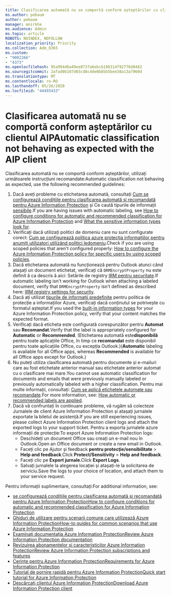 ```yaml
---
title: Clasificarea automată nu se comportă conform așteptărilor cu clientul AIP
ms.author: pebaum
author: pebaum
manager: mnirkhe
ms.audience: Admin
ms.topic: article
ROBOTS: NOINDEX, NOFOLLOW
localization_priority: Priority
ms.collection: Adm_O365
ms.custom:
- "9002266"
- "4373"
ms.openlocfilehash: 95a994d6a49ee8737a6ebcb196314f92776d8482
ms.sourcegitcommit: 2afad0b107d03cd8c4de0b85b5bee38a13a7960d
ms.translationtype: MT
ms.contentlocale: ro-RO
ms.lasthandoff: 05/26/2020
ms.locfileid: "44493433"
---
```

# <a name="automatic-classification-not-behaving-as-expected-with-the-aip-client"></a><span data-ttu-id="42102-102">Clasificarea automată nu se comportă conform așteptărilor cu clientul AIP</span><span class="sxs-lookup"><span data-stu-id="42102-102">Automatic classification not behaving as expected with the AIP client</span></span>

<span data-ttu-id="42102-103">Clasificarea automată nu se comportă conform așteptărilor, utilizați următoarele instrucțiuni recomandate:</span><span class="sxs-lookup"><span data-stu-id="42102-103">Automatic classification not behaving as expected, use the following recommended guidelines:</span></span>

1. <span data-ttu-id="42102-104">Dacă aveți probleme cu etichetarea automată, consultați [Cum se configurează condițiile pentru clasificarea automată și recomandată pentru Azure Information Protection](https://docs.microsoft.com/azure/information-protection/configure-policy-classification) și Ce caută tipurile de informații [sensibile](https://docs.microsoft.com/office365/securitycompliance/what-the-sensitive-information-types-look-for).</span><span class="sxs-lookup"><span data-stu-id="42102-104">If you are having issues with automatic labeling, see [How to configure conditions for automatic and recommended classification for Azure Information Protection](https://docs.microsoft.com/azure/information-protection/configure-policy-classification) and [What the sensitive information types look for](https://docs.microsoft.com/office365/securitycompliance/what-the-sensitive-information-types-look-for).</span></span>
2. <span data-ttu-id="42102-105">Verificați dacă utilizați politici de domeniu care nu sunt configurate corect: [Cum se configurează politica azure protecția informațiilor pentru anumiți utilizatori utilizând politici ledomeniu](https://docs.microsoft.com/azure/information-protection/configure-policy-scope).</span><span class="sxs-lookup"><span data-stu-id="42102-105">Check if you are using scoped policies that aren't configured properly: [How to configure the Azure Information Protection policy for specific users by using scoped policies](https://docs.microsoft.com/azure/information-protection/configure-policy-scope).</span></span>
3. <span data-ttu-id="42102-106">Dacă etichetarea automată nu funcționează pentru Outlook atunci când atașați un document etichetat, verificați că `DRMEncryptProperty` nu este definit ă ca descris ă aici: Setările de registry [IRM pentru securitate](https://docs.microsoft.com/deployoffice/security/protect-sensitive-messages-and-documents-by-using-irm-in-office#office-2016-irm-registry-key-options).</span><span class="sxs-lookup"><span data-stu-id="42102-106">If automatic labeling isn't working for Outlook when attaching a labeled document, verify that `DRMEncryptProperty` isn't defined as described here: [IRM registry settings for security](https://docs.microsoft.com/deployoffice/security/protect-sensitive-messages-and-documents-by-using-irm-in-office#office-2016-irm-registry-key-options).</span></span>
4. <span data-ttu-id="42102-107">Dacă ați utilizat [tipurile de informații predefinite](https://support.office.com/article/What-the-sensitive-information-types-look-for-fd505979-76be-4d9f-b459-abef3fc9e86b) pentru politica de protecție a informațiilor Azure, verificați dacă conținutul se potrivește cu formatul așteptat.</span><span class="sxs-lookup"><span data-stu-id="42102-107">If you used the [built-in information types](https://support.office.com/article/What-the-sensitive-information-types-look-for-fd505979-76be-4d9f-b459-abef3fc9e86b) for your Azure Information Protection policy, verify that your content matches the expected format.</span></span>
5. <span data-ttu-id="42102-108">Verificați dacă eticheta este configurată corespunzător pentru **Automat** sau **Recomandat**.</span><span class="sxs-lookup"><span data-stu-id="42102-108">Verify that the label is appropriately configured for **Automatic** or **Recommended**.</span></span> <span data-ttu-id="42102-109">(Etichetarea automată este**disponibilă** pentru toate aplicațiile Office, în timp ce **recomandat** este disponibil pentru toate aplicațiile Office, cu excepția Outlook.)</span><span class="sxs-lookup"><span data-stu-id="42102-109">(**Automatic** labeling is available for all Office apps, whereas **Recommended** is available for all Office apps except for Outlook.)</span></span>
6. <span data-ttu-id="42102-110">Nu puteți utiliza clasificarea automată pentru documente și e-mailuri care au fost etichetate anterior manual sau etichetate anterior automat cu o clasificare mai mare.</span><span class="sxs-lookup"><span data-stu-id="42102-110">You cannot use automatic classification for documents and emails that were previously manually labeled or previously automatically labeled with a higher classification.</span></span>  <span data-ttu-id="42102-111">Pentru mai multe informații, consultați: [Cum se aplică etichetele automate sau recomandate](https://docs.microsoft.com/azure/information-protection/configure-policy-classification#how-automatic-or-recommended-labels-are-applied).</span><span class="sxs-lookup"><span data-stu-id="42102-111">For more information, see: [How automatic or recommended labels are applied](https://docs.microsoft.com/azure/information-protection/configure-policy-classification#how-automatic-or-recommended-labels-are-applied).</span></span>
7. <span data-ttu-id="42102-112">Dacă vă confruntați în continuare probleme, vă rugăm să colecteze Jurnalele de client Azure Information Protection și atașați jurnalele exportate la biletul de asistență.</span><span class="sxs-lookup"><span data-stu-id="42102-112">If you are still experiencing issues, please collect Azure Information Protection client logs and attach the exported logs to your support ticket.</span></span> <span data-ttu-id="42102-113">Pentru a exporta jurnalele azure informații de protecție:</span><span class="sxs-lookup"><span data-stu-id="42102-113">To export Azure Information Protection logs:</span></span>
    - <span data-ttu-id="42102-114">Deschideți un document Office sau creați un e-mail nou în Outlook.</span><span class="sxs-lookup"><span data-stu-id="42102-114">Open an Office document or create a new email in Outlook.</span></span>
    - <span data-ttu-id="42102-115">Faceți clic pe Ajutor și feedback **pentru protecție/sensibilitate**  >  **Help and feedback**.</span><span class="sxs-lookup"><span data-stu-id="42102-115">Click **Protect/Sensitivity** > **Help and feedback**.</span></span>
    - <span data-ttu-id="42102-116">Faceți clic pe **Export jurnale**.</span><span class="sxs-lookup"><span data-stu-id="42102-116">Click **Export Logs**.</span></span>
    - <span data-ttu-id="42102-117">Salvați jurnalele la alegerea locației și atașați-le la solicitarea de serviciu.</span><span class="sxs-lookup"><span data-stu-id="42102-117">Save the logs to your choice of location, and attach them to your service request.</span></span>

<span data-ttu-id="42102-118">Pentru informații suplimentare, consultați:</span><span class="sxs-lookup"><span data-stu-id="42102-118">For additional information, see:</span></span>

- [<span data-ttu-id="42102-119">se configurează condițiile pentru clasificarea automată și recomandată pentru Azure Information Protection</span><span class="sxs-lookup"><span data-stu-id="42102-119">How to configure conditions for automatic and recommended classification for Azure Information Protection</span></span>](https://docs.microsoft.com/azure/information-protection/configure-policy-classification)
- [<span data-ttu-id="42102-120">Ghiduri de utilizare pentru scenarii comune care utilizează Azure Information Protection</span><span class="sxs-lookup"><span data-stu-id="42102-120">How-to guides for common scenarios that use Azure Information Protection</span></span>](https://docs.microsoft.com/azure/information-protection/how-to-guides)
- [<span data-ttu-id="42102-121">Examinați documentația Azure Information Protection</span><span class="sxs-lookup"><span data-stu-id="42102-121">Review Azure Information Protection documentation</span></span>](https://docs.microsoft.com/azure/information-protection/what-is-information-protection)
- [<span data-ttu-id="42102-122">Revizuirea abonamentelor și caracteristicilor Azure Information Protection</span><span class="sxs-lookup"><span data-stu-id="42102-122">Review Azure Information Protection subscriptions and features</span></span>](https://azure.microsoft.com/pricing/details/information-protection)
- [<span data-ttu-id="42102-123">Cerințe pentru Azure Information Protection</span><span class="sxs-lookup"><span data-stu-id="42102-123">Requirements for Azure Information Protection</span></span>](https://docs.microsoft.com/azure/information-protection/get-started/requirements)
- [<span data-ttu-id="42102-124">Tutorial de pornire rapidă pentru Azure Information Protection</span><span class="sxs-lookup"><span data-stu-id="42102-124">Quick start tutorial for Azure Information Protection</span></span>](https://docs.microsoft.com/azure/information-protection/get-started/infoprotect-quick-start-tutorial)
- [<span data-ttu-id="42102-125">Descărcați clientul Azure Information Protection</span><span class="sxs-lookup"><span data-stu-id="42102-125">Download Azure Information Protection client</span></span>](https://www.microsoft.com/download/details.aspx?id=53018)
